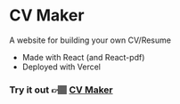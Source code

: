 # CV Maker

A website for building your own CV/Resume
- Made with React (and React-pdf)
- Deployed with Vercel

### Try it out 👉🏽 [CV Maker](https://cv-maker-lac-eight.vercel.app/)
